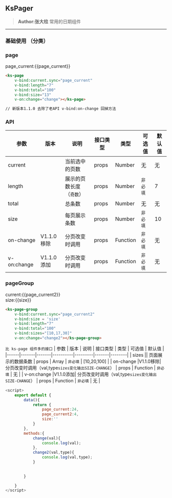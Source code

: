 ## KsPager 
> **Author:张大柱**
> 常用的日期组件

---

### 基础使用 （分类）

### page
page_current:{{page_current}}
<ks-page 
    v-bind:current.sync="page_current" 
    v-bind:length="7"
    v-bind:total="10000"
    v-bind:size="13"
    v-on:change="change"></ks-page>



```html
<ks-page 
    v-bind:current.sync="page_current" 
    v-bind:length="7"
    v-bind:total="100"
    v-bind:size="13"
    v-on:change="change"></ks-page>

// 新版本1.1.0 去除了老API v-bind:on-change 回掉方法 

```
### API
| 参数 | 版本 | 说明 | 接口类型 | 类型 | 可选值 | 默认值 |
|------|-------|-------|----------|---------|-------|--------|
| current || 当前选中的页数 | props | Number | 无 |无  |
| length || 展示的页数长度（`奇数`） | props | Number | `非必填` | 7 |
| total || 总条数 | props | Number | 无 | 无 |
| size || 每页展示条数 | props | Number | `非必填` | 10 |
| on-change |V1.1.0移除| 分页改变时调用 | props  | Function | `非必填` | 无 |
| v-on:change |V1.1.0添加| 分页改变时调用 | props  | Function | `非必填` | 无 |


### pageGroup
current:{{page_current2}}<br>
size:{{size}}
<ks-page-group
    v-bind:current.sync="page_current2" 
    v-bind:size.sync = 'size'
    v-bind:length="7"
    v-bind:total="100"
    v-bind:sizes="[10,17,30]"
    v-on:change="change2"></ks-page-group>

```html
<ks-page-group
    v-bind:current.sync="page_current2" 
    v-bind:size = 'size'
    v-bind:length="7"
    v-bind:total="100"
    v-bind:sizes="[10,17,30]"
    v-on:change="change2"></ks-page-group>
```
`比 ks-page 组件多的接口`
| 参数 | 版本 | 说明 | 接口类型 | 类型 | 可选值 | 默认值 |
|------|-------|-------|----------|---------|-------|--------|
| sizes || 页面展示的数据条数 | props | Array | `非必填` | [10,20,100] |
| on-change |V1.1.0移除| 分页改变时调用（val,type`sizes变化输出SIZE-CHANGE`） | props  | Function | `非必填` | 无 |
| v-on:change |V1.1.0添加| 分页改变时调用（val,type`sizes变化输出SIZE-CHANGE`） | props  | Function | `非必填` | 无 |

```javascript
<script>
    export default {
        data(){
            return {
                page_current:24,
                page_current2:4,
                size:''
            }
        },
        methods:{
            change(val){
                console.log(val);
            },
            change2(val,type){
                console.log(val,type);
            }
            
           
        }

    }
</script>
```
<script>
    export default {
        data(){
            return {
                page_current:24,
                page_current2:4,
                size:10
            }
        },
        methods:{
            change(val){
                console.log(val);
            },
            change2(val,type){
                console.log(val,type);
            }
            
           
        }

    }
</script>

